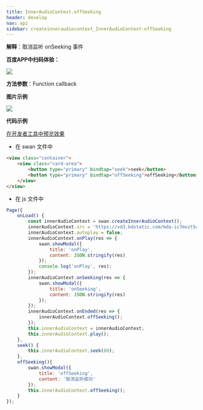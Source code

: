 ```yaml
---
title: InnerAudioContext.offSeeking
header: develop
nav: api
sidebar: createinneraudiocontext_InnerAudioContext-offSeeking
---
```






**解释**：取消监听 onSeeking 事件

**百度APP中扫码体验：**

<img src="https://b.bdstatic.com/miniapp/assets/images/doc_demo/fragment_InnerAudioContextOffSeeking.png"  class="demo-qrcode-image" />

**方法参数**：Function callback

**图片示例**

<div class="m-doc-custom-examples">
    <div class="m-doc-custom-examples-correct">
        <img src="https://b.bdstatic.com/miniapp/image/InnerAudioContextOffSeeking.gif">
    </div>
    <div class="m-doc-custom-examples-correct">
        <img src=" ">
    </div>
    <div class="m-doc-custom-examples-correct">
        <img src=" ">
    </div>     
</div>

**代码示例**

<a href="swanide://fragment/098280a7aa066a235d3c303848795dc61574735821779" title="在开发者工具中预览效果" target="_self">在开发者工具中预览效果</a>

* 在 swan 文件中

```html
<view class="container">
    <view class="card-area">
        <button type="primary" bindtap="seek">seek</button>
        <button type="primary" bindtap="offSeeking">offSeeking</button>
    </view>
</view>
```

* 在 js 文件中

```javascript
Page({
    onLoad() {
        const innerAudioContext = swan.createInnerAudioContext();
        innerAudioContext.src = 'https://vd3.bdstatic.com/mda-ic7mxzt5cvz6f4y5/mda-ic7mxzt5cvz6f4y5.mp3';
        innerAudioContext.autoplay = false;
        innerAudioContext.onPlay(res => {
            swan.showModal({
                title: 'onPlay',
                content: JSON.stringify(res)
            });
            console.log('onPlay', res);
        });
        innerAudioContext.onSeeking(res => {
            swan.showModal({
                title: 'onSeeking',
                content: JSON.stringify(res)
            });
        });
        innerAudioContext.onEnded(res => {
            innerAudioContext.offSeeking();
        });
        this.innerAudioContext = innerAudioContext;
        this.innerAudioContext.play();
    },
    seek() {
        this.innerAudioContext.seek(80);
    },
    offSeeking(){
        swan.showModal({
            title: 'offSeeking',
            content: '取消监听成功'
        });
        this.innerAudioContext.offSeeking();
    }
});
```
